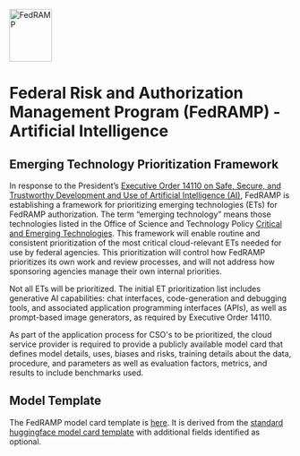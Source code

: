 <img src="https://fedramp.gov/assets/img/fedramp-logo-vert.svg" alt="FedRAMP" width="76" height="94"><br />

# Federal Risk and Authorization Management Program (FedRAMP) - Artificial Intelligence

## Emerging Technology Prioritization Framework

In response to the President’s [Executive Order 14110 on Safe, Secure, and Trustworthy Development and Use of Artificial Intelligence (AI)](https://www.whitehouse.gov/briefing-room/presidential-actions/2023/10/30/executive-order-on-the-safe-secure-and-trustworthy-development-and-use-of-artificial-intelligence/), FedRAMP is establishing a framework for prioritizing emerging technologies (ETs) for FedRAMP authorization. The term “emerging technology” means those technologies listed in the Office of Science and Technology Policy [Critical and Emerging Technologies](https://www.whitehouse.gov/ostp/news-updates/2024/02/12/white-house-office-of-science-and-technology-policy-releases-updated-critical-and-emerging-technologies-list/).  This framework will enable routine and consistent prioritization of the most critical cloud-relevant ETs needed for use by federal agencies. This prioritization will control how FedRAMP prioritizes its own work and review processes, and will not address how sponsoring agencies manage their own internal priorities.

Not all ETs will be prioritized. The initial ET prioritization list includes generative AI capabilities: chat interfaces, code-generation and debugging tools, and associated application programming interfaces (APIs), as well as prompt-based image generators, as required by Executive Order 14110.  

As part of the application process for CSO's to be prioritized, the cloud service provider is required to provide a publicly available model card that defines model details, uses, biases and risks, training details about the data, procedure, and parameters as well as evaluation factors, metrics, and results to include benchmarks used.

## Model Template
The FedRAMP model card template is [here](./modelcard-template.md).  It is derived from the [standard huggingface model card template](https://github.com/huggingface/huggingface_hub/blob/main/src/huggingface_hub/templates/modelcard_template.md) with additional fields identified as optional.   
